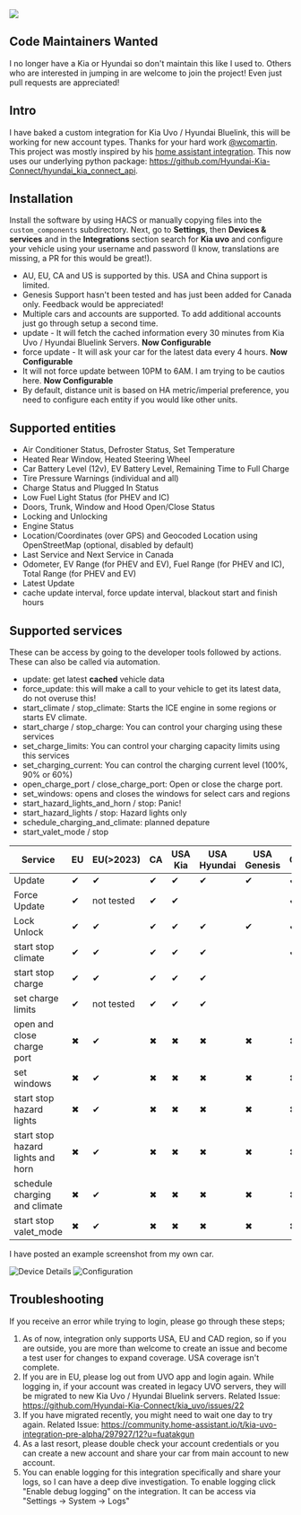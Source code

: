 <img src="https://img.shields.io/badge/dynamic/json?color=41BDF5&logo=home-assistant&label=integration%20usage&suffix=%20installs&cacheSeconds=15600&url=https://analytics.home-assistant.io/custom_integrations.json&query=$.kia_uvo.total">

## Code Maintainers Wanted

I no longer have a Kia or Hyundai so don't maintain this like I used to. Others who are interested in jumping in are welcome to join the project! Even just pull requests are appreciated!

## Intro

I have baked a custom integration for Kia Uvo / Hyundai Bluelink, this will be working for new account types. Thanks for your hard work [@wcomartin](https://github.com/wcomartin/kiauvo). This project was mostly inspired by his [home assistant integration](https://github.com/wcomartin/kia_uvo). This now uses our underlying python package: https://github.com/Hyundai-Kia-Connect/hyundai_kia_connect_api.

## Installation

Install the software by using HACS or manually copying files into the `custom_components` subdirectory. Next, go to **Settings**, then **Devices & services** and in the **Integrations** section search for **Kia uvo** and configure your vehicle using your username and password (I know, translations are missing, a PR for this would be great!).

- AU, EU, CA and US is supported by this. USA and China support is limited.
- Genesis Support hasn't been tested and has just been added for Canada only. Feedback would be appreciated!
- Multiple cars and accounts are supported. To add additional accounts just go through setup a second time.
- update - It will fetch the cached information every 30 minutes from Kia Uvo / Hyundai Bluelink Servers. **Now Configurable**
- force update - It will ask your car for the latest data every 4 hours. **Now Configurable**
- It will not force update between 10PM to 6AM. I am trying to be cautios here. **Now Configurable**
- By default, distance unit is based on HA metric/imperial preference, you need to configure each entity if you would like other units.

## Supported entities

- Air Conditioner Status, Defroster Status, Set Temperature
- Heated Rear Window, Heated Steering Wheel
- Car Battery Level (12v), EV Battery Level, Remaining Time to Full Charge
- Tire Pressure Warnings (individual and all)
- Charge Status and Plugged In Status
- Low Fuel Light Status (for PHEV and IC)
- Doors, Trunk, Window and Hood Open/Close Status
- Locking and Unlocking
- Engine Status
- Location/Coordinates (over GPS) and Geocoded Location using OpenStreetMap (optional, disabled by default)
- Last Service and Next Service in Canada
- Odometer, EV Range (for PHEV and EV), Fuel Range (for PHEV and IC), Total Range (for PHEV and EV)
- Latest Update
- cache update interval, force update interval, blackout start and finish hours

## Supported services

These can be access by going to the developer tools followed by actions. These can also be called via automation.

- update: get latest **cached** vehicle data
- force_update: this will make a call to your vehicle to get its latest data, do not overuse this!
- start_climate / stop_climate: Starts the ICE engine in some regions or starts EV climate.
- start_charge / stop_charge: You can control your charging using these services
- set_charge_limits: You can control your charging capacity limits using this services
- set_charging_current: You can control the charging current level (100%, 90% or 60%)
- open_charge_port / close_charge_port: Open or close the charge port.
- set_windows: opens and closes the windows for select cars and regions
- start_hazard_lights_and_horn / stop: Panic! 
- start_hazard_lights / stop: Hazard lights only
- schedule_charging_and_climate: planned depature
- start_valet_mode / stop

| Service                    | EU  | EU(>2023)  | CA  | USA Kia | USA Hyundai | USA Genesis | China |
| -------------------------- | --- | ---------- | --- | ------- | ----------- | ----------- | ----- |
| Update                     | ✔  | ✔         | ✔  | ✔      | ✔          | ✔          | ✔    |
| Force Update               | ✔  | not tested | ✔  | ✔      |             |             | ✔    |
| Lock Unlock                | ✔  | ✔         | ✔  | ✔      | ✔          | ✔          | ✔    |
| start stop climate         | ✔  | ✔         | ✔  | ✔      | ✔          |             | ✔    |
| start stop charge          | ✔  | ✔         | ✔  | ✔      | ✔          |             |       |
| set charge limits          | ✔  | not tested | ✔  | ✔      | ✔          |             |       |
| open and close charge port | ✖  | ✔         | ✖  | ✖      | ✖          | ✖          | ✖    |
| set windows                | ✖  | ✔         | ✖  | ✖      | ✖          | ✖          | ✖    |
| start stop hazard lights        | ✖  | ✔         | ✖  | ✖      | ✖          | ✖          | ✖    |
| start stop hazard lights and horn | ✖ | ✔         | ✖  | ✖      | ✖          | ✖          | ✖    |
| schedule charging and climate | ✖ | ✔       | ✖  | ✖      | ✖          | ✖          | ✖    |
| start stop valet_mode   | ✖  | ✔         | ✖  | ✖      | ✖          | ✖          | ✖    |


I have posted an example screenshot from my own car.

![Device Details](https://github.com/Hyundai-Kia-Connect/kia_uvo/blob/master/Device%20Details.PNG?raw=true)
![Configuration](https://github.com/Hyundai-Kia-Connect/kia_uvo/blob/master/Configuration.PNG?raw=true)

## Troubleshooting

If you receive an error while trying to login, please go through these steps;

1. As of now, integration only supports USA, EU and CAD region, so if you are outside, you are more than welcome to create an issue and become a test user for changes to expand coverage. USA coverage isn't complete.
2. If you are in EU, please log out from UVO app and login again. While logging in, if your account was created in legacy UVO servers, they will be migrated to new Kia Uvo / Hyundai Bluelink servers. Related Issue: https://github.com/Hyundai-Kia-Connect/kia_uvo/issues/22
3. If you have migrated recently, you might need to wait one day to try again. Related Issue: https://community.home-assistant.io/t/kia-uvo-integration-pre-alpha/297927/12?u=fuatakgun
4. As a last resort, please double check your account credentials or you can create a new account and share your car from main account to new account.
5. You can enable logging for this integration specifically and share your logs, so I can have a deep dive investigation. To enable logging click "Enable debug logging" on the integration. It can be access via "Settings -> System -> Logs"
